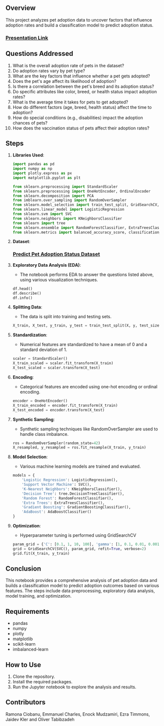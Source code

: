 ## Overview

This project analyzes pet adoption data to uncover factors that influence adoption rates and build a classification model to predict adoption status.

### [Presentation Link](https://gamma.app/docs/Pet-Adoption-y53svrpmz3k75mv)


## Questions Addressed

1. What is the overall adoption rate of pets in the dataset?
2. Do adoption rates vary by pet type?
3. What are the key factors that influence whether a pet gets adopted?
4. Does the pet's age affect its likelihood of adoption?
5. Is there a correlation between the pet's breed and its adoption status?
6. Do specific attributes like color, breed, or health status impact adoption rates?
7. What is the average time it takes for pets to get adopted?
8. How do different factors (age, breed, health status) affect the time to adoption?
9. How do special conditions (e.g., disabilities) impact the adoption chances of pets?
10. How does the vaccination status of pets affect their adoption rates?

## Steps

1. **Libraries Used**:
    ```python
    import pandas as pd
    import numpy as np
    import plotly.express as px
    import matplotlib.pyplot as plt
    
    from sklearn.preprocessing import StandardScaler
    from sklearn.preprocessing import OneHotEncoder, OrdinalEncoder
    from sklearn.decomposition import PCA
    from imblearn.over_sampling import RandomOverSampler
    from sklearn.model_selection import train_test_split, GridSearchCV, RandomizedSearchCV
    from sklearn.linear_model import LogisticRegression
    from sklearn.svm import SVC 
    from sklearn.neighbors import KNeighborsClassifier
    from sklearn import tree
    from sklearn.ensemble import RandomForestClassifier, ExtraTreesClassifier, GradientBoostingClassifier, AdaBoostClassifier
    from sklearn.metrics import balanced_accuracy_score, classification_report, recall_score
    ```

2. **Dataset**:
    
    ### [Predict Pet Adoption Status Dataset](https://www.kaggle.com/datasets/rabieelkharoua/predict-pet-adoption-status-dataset/data)
    

3. **Exploratory Data Analysis (EDA)**:
    - The notebook performs EDA to answer the questions listed above, using various visualization techniques.
    ```python
    df.head()
    df.describe()
    df.info()
    ```

4. **Splitting Data**:
    - The data is split into training and testing sets.
    ```python
    X_train, X_test, y_train, y_test = train_test_split(X, y, test_size=0.2, random_state=42)
    ```

5. **Standardization**:
    - Numerical features are standardized to have a mean of 0 and a standard deviation of 1.
    ```python
    scaler = StandardScaler()
    X_train_scaled = scaler.fit_transform(X_train)
    X_test_scaled = scaler.transform(X_test)
    ```

6. **Encoding**:
    - Categorical features are encoded using one-hot encoding or ordinal encoding.
    ```python
    encoder = OneHotEncoder()
    X_train_encoded = encoder.fit_transform(X_train)
    X_test_encoded = encoder.transform(X_test)
    ```

7. **Synthetic Sampling**:
    - Synthetic sampling techniques like RandomOverSampler are used to handle class imbalance.
    ```python
    ros = RandomOverSampler(random_state=42)
    X_resampled, y_resampled = ros.fit_resample(X_train, y_train)
    ```
8. **Model Selection**:
    - Various machine learning models are trained and evaluated.
    ```python
    models = {
        'Logistic Regression': LogisticRegression(),
        'Support Vector Machine': SVC(),
        'K-Nearest Neighbors': KNeighborsClassifier(),
        'Decision Tree': tree.DecisionTreeClassifier(),
        'Random Forest': RandomForestClassifier(),
        'Extra Trees': ExtraTreesClassifier(),
        'Gradient Boosting': GradientBoostingClassifier(),
        'AdaBoost': AdaBoostClassifier()
    }
    ```

9. **Optimization**:
    - Hyperparameter tuning is performed using GridSearchCV
    ```python
    param_grid = {'C': [0.1, 1, 10, 100], 'gamma': [1, 0.1, 0.01, 0.001], 'kernel': ['rbf']}
    grid = GridSearchCV(SVC(), param_grid, refit=True, verbose=2)
    grid.fit(X_train, y_train)
    ```

## Conclusion

This notebook provides a comprehensive analysis of pet adoption data and builds a classification model to predict adoption outcomes based on various features. The steps include data preprocessing, exploratory data analysis, model training, and optimization.

## Requirements

- pandas
- numpy
- plotly
- matplotlib
- scikit-learn
- imbalanced-learn

## How to Use

1. Clone the repository.
2. Install the required packages.
3. Run the Jupyter notebook to explore the analysis and results.

## Contributors
Ramona Ciobanu, Emmanuel Charles, Enock Mudzamiri, Ezra Timmons, Jaidev Kler and Oliver Tabibzadeh